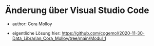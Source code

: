 # Änderung über Visual Studio Code

- author: Cora Molloy
  
 - eigentliche Lösung hier: https://github.com/cogemol/2020-11-30-Data_Librarian_Cora_Molloy/tree/main/Modul_1
